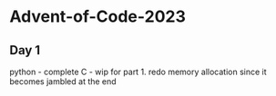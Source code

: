 # Advent-of-Code-2023
## Day 1
python - complete
C - wip for part 1. redo memory allocation since it becomes jambled at the end